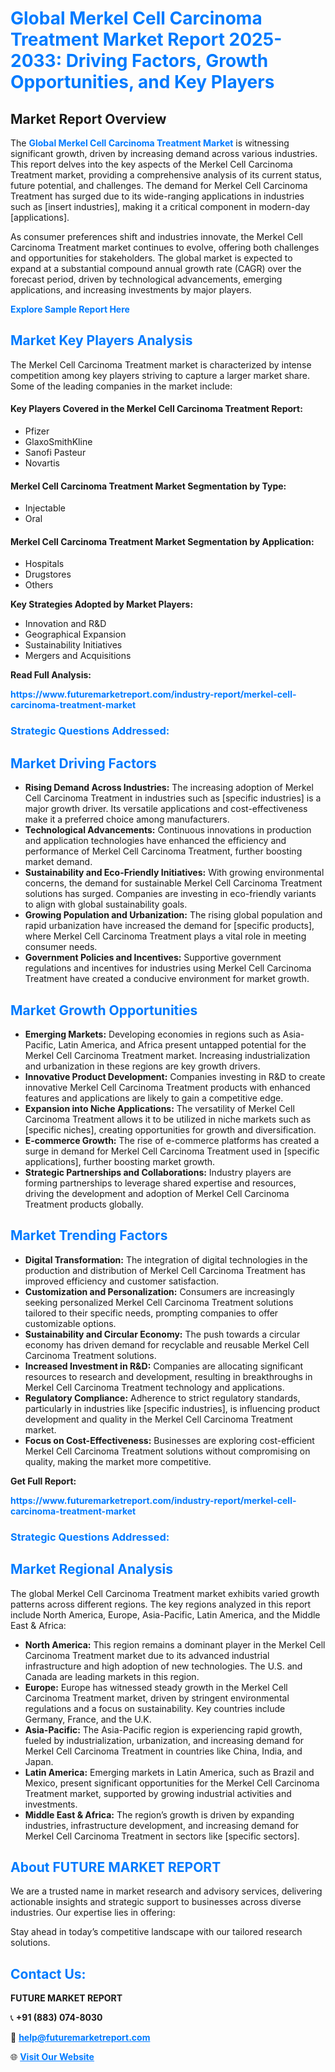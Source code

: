 <h1 style="color: #007BFF;">Global Merkel Cell Carcinoma Treatment Market Report 2025-2033: Driving Factors, Growth Opportunities, and Key Players</h1>

<section id="overview">
<h2>Market Report Overview</h2>
<p>The <a href="https://www.futuremarketreport.com/industry-report/merkel-cell-carcinoma-treatment-market" style="color: #007BFF; text-decoration: none;"><strong>Global Merkel Cell Carcinoma Treatment Market</strong></a> is witnessing significant growth, driven by increasing demand across various industries. This report delves into the key aspects of the Merkel Cell Carcinoma Treatment market, providing a comprehensive analysis of its current status, future potential, and challenges. The demand for Merkel Cell Carcinoma Treatment has surged due to its wide-ranging applications in industries such as [insert industries], making it a critical component in modern-day [applications].</p>
<p>As consumer preferences shift and industries innovate, the Merkel Cell Carcinoma Treatment market continues to evolve, offering both challenges and opportunities for stakeholders. The global market is expected to expand at a substantial compound annual growth rate (CAGR) over the forecast period, driven by technological advancements, emerging applications, and increasing investments by major players.</p>
</section>

<section id="overview">
<p><a href="https://www.futuremarketreport.com/request-sample/reportId=36193" style="color: #007BFF; text-decoration: none;"><strong>Explore Sample Report Here</strong></a></p>
</section>

<section id="key-players">
<h2 style="color: #007BFF;">Market Key Players Analysis</h2>
<p>The Merkel Cell Carcinoma Treatment market is characterized by intense competition among key players striving to capture a larger market share. Some of the leading companies in the market include:</p>
<h4>Key Players Covered in the Merkel Cell Carcinoma Treatment Report:</h4>
<ul><li>Pfizer</li><li>GlaxoSmithKline</li><li>Sanofi Pasteur</li><li>Novartis</li></ul>
<h4>Merkel Cell Carcinoma Treatment Market Segmentation by Type:</h4>
<ul><li>Injectable</li><li>Oral</li></ul>

<h4>Merkel Cell Carcinoma Treatment Market Segmentation by Application:</h4>
<ul><li>Hospitals</li><li>Drugstores</li><li>Others</li></ul>
<p><strong>Key Strategies Adopted by Market Players:</strong></p>
<ul>
<li>Innovation and R&D</li>
<li>Geographical Expansion</li>
<li>Sustainability Initiatives</li>
<li>Mergers and Acquisitions</li>
</ul>
</section>

<section>
<p><strong>Read Full Analysis: </strong></p><a href="https://www.futuremarketreport.com/industry-report/merkel-cell-carcinoma-treatment-market" style="color: #007BFF; text-decoration: none;"><strong>https://www.futuremarketreport.com/industry-report/merkel-cell-carcinoma-treatment-market</strong></a>
<h3 style="color: #007BFF;">Strategic Questions Addressed:</h3>
</section>

<section id="driving-factors">
<h2 style="color: #007BFF;">Market Driving Factors</h2>
<ul>
<li><strong>Rising Demand Across Industries:</strong> The increasing adoption of Merkel Cell Carcinoma Treatment in industries such as [specific industries] is a major growth driver. Its versatile applications and cost-effectiveness make it a preferred choice among manufacturers.</li>
<li><strong>Technological Advancements:</strong> Continuous innovations in production and application technologies have enhanced the efficiency and performance of Merkel Cell Carcinoma Treatment, further boosting market demand.</li>
<li><strong>Sustainability and Eco-Friendly Initiatives:</strong> With growing environmental concerns, the demand for sustainable Merkel Cell Carcinoma Treatment solutions has surged. Companies are investing in eco-friendly variants to align with global sustainability goals.</li>
<li><strong>Growing Population and Urbanization:</strong> The rising global population and rapid urbanization have increased the demand for [specific products], where Merkel Cell Carcinoma Treatment plays a vital role in meeting consumer needs.</li>
<li><strong>Government Policies and Incentives:</strong> Supportive government regulations and incentives for industries using Merkel Cell Carcinoma Treatment have created a conducive environment for market growth.</li>
</ul>
</section>

<section id="growth-opportunities">
<h2 style="color: #007BFF;">Market Growth Opportunities</h2>
<ul>
<li><strong>Emerging Markets:</strong> Developing economies in regions such as Asia-Pacific, Latin America, and Africa present untapped potential for the Merkel Cell Carcinoma Treatment market. Increasing industrialization and urbanization in these regions are key growth drivers.</li>
<li><strong>Innovative Product Development:</strong> Companies investing in R&D to create innovative Merkel Cell Carcinoma Treatment products with enhanced features and applications are likely to gain a competitive edge.</li>
<li><strong>Expansion into Niche Applications:</strong> The versatility of Merkel Cell Carcinoma Treatment allows it to be utilized in niche markets such as [specific niches], creating opportunities for growth and diversification.</li>
<li><strong>E-commerce Growth:</strong> The rise of e-commerce platforms has created a surge in demand for Merkel Cell Carcinoma Treatment used in [specific applications], further boosting market growth.</li>
<li><strong>Strategic Partnerships and Collaborations:</strong> Industry players are forming partnerships to leverage shared expertise and resources, driving the development and adoption of Merkel Cell Carcinoma Treatment products globally.</li>
</ul>
</section>

<section id="trending-factors">
<h2 style="color: #007BFF;">Market Trending Factors</h2>
<ul>
<li><strong>Digital Transformation:</strong> The integration of digital technologies in the production and distribution of Merkel Cell Carcinoma Treatment has improved efficiency and customer satisfaction.</li>
<li><strong>Customization and Personalization:</strong> Consumers are increasingly seeking personalized Merkel Cell Carcinoma Treatment solutions tailored to their specific needs, prompting companies to offer customizable options.</li>
<li><strong>Sustainability and Circular Economy:</strong> The push towards a circular economy has driven demand for recyclable and reusable Merkel Cell Carcinoma Treatment solutions.</li>
<li><strong>Increased Investment in R&D:</strong> Companies are allocating significant resources to research and development, resulting in breakthroughs in Merkel Cell Carcinoma Treatment technology and applications.</li>
<li><strong>Regulatory Compliance:</strong> Adherence to strict regulatory standards, particularly in industries like [specific industries], is influencing product development and quality in the Merkel Cell Carcinoma Treatment market.</li>
<li><strong>Focus on Cost-Effectiveness:</strong> Businesses are exploring cost-efficient Merkel Cell Carcinoma Treatment solutions without compromising on quality, making the market more competitive.</li>
</ul>
</section>

<section>
<p><strong>Get Full Report: </strong></p><a href="https://www.futuremarketreport.com/industry-report/merkel-cell-carcinoma-treatment-market" style="color: #007BFF; text-decoration: none;"><strong>https://www.futuremarketreport.com/industry-report/merkel-cell-carcinoma-treatment-market</strong></a>
<h3 style="color: #007BFF;">Strategic Questions Addressed:</h3>
</section>


<section id="regional-analysis">
<h2 style="color: #007BFF;">Market Regional Analysis</h2>
<p>The global Merkel Cell Carcinoma Treatment market exhibits varied growth patterns across different regions. The key regions analyzed in this report include North America, Europe, Asia-Pacific, Latin America, and the Middle East & Africa:</p>
<ul>
<li><strong>North America:</strong> This region remains a dominant player in the Merkel Cell Carcinoma Treatment market due to its advanced industrial infrastructure and high adoption of new technologies. The U.S. and Canada are leading markets in this region.</li>
<li><strong>Europe:</strong> Europe has witnessed steady growth in the Merkel Cell Carcinoma Treatment market, driven by stringent environmental regulations and a focus on sustainability. Key countries include Germany, France, and the U.K.</li>
<li><strong>Asia-Pacific:</strong> The Asia-Pacific region is experiencing rapid growth, fueled by industrialization, urbanization, and increasing demand for Merkel Cell Carcinoma Treatment in countries like China, India, and Japan.</li>
<li><strong>Latin America:</strong> Emerging markets in Latin America, such as Brazil and Mexico, present significant opportunities for the Merkel Cell Carcinoma Treatment market, supported by growing industrial activities and investments.</li>
<li><strong>Middle East & Africa:</strong> The region’s growth is driven by expanding industries, infrastructure development, and increasing demand for Merkel Cell Carcinoma Treatment in sectors like [specific sectors].</li>
</ul>
</section>

<footer>
<h2 style="color: #007BFF;">About FUTURE MARKET REPORT</h2>
<p>We are a trusted name in market research and advisory services, delivering actionable insights and strategic support to businesses across diverse industries. Our expertise lies in offering:</p>

<p>Stay ahead in today’s competitive landscape with our tailored research solutions.</p>

<h2 style="color: #007BFF;">Contact Us:</h2>
<p><strong>FUTURE MARKET REPORT</strong></p>
<p>📞 <strong>+91 (883) 074-8030</strong></p>
<p>📧 <strong><a href="mailto:help@futuremarketreport.com" style="color: #007BFF;">help@futuremarketreport.com</a></strong></p>
<p>🌐 <strong><a href="https://www.futuremarketreport.com/" style="color: #007BFF;">Visit Our Website</a></strong></p>
</footer>